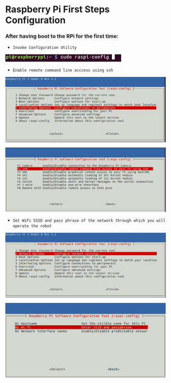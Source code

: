 # Raspberry Pi First Steps Configuration
### After having boot to the RPi for the first time:
  * `Invoke Configuration Utility`

![Step 1](/docs/images/1.png)

  * `Enable remote command line acccess using ssh`

![Step 2](/docs/images/2.png)

![Step 3](/docs/images/3.png)

  * `Set WiFi SSID and pass phrase of the network through which you will operate the robot`

![Step 4](/docs/images/4.png)


![Step 6](/docs/images/6.png)
